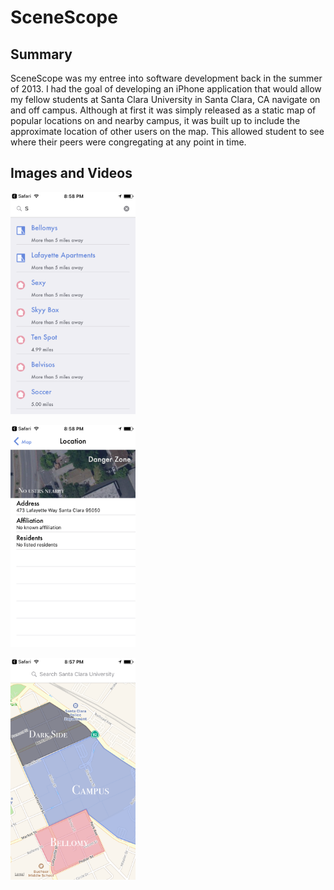 SceneScope
==========

## Summary
SceneScope was my entree into software development back in the summer of 2013. I had the goal of developing an iPhone application that would allow my fellow students at Santa Clara University in Santa Clara, CA navigate on and off campus. Although at first it was simply released as a static map of popular locations on and nearby campus, it was built up to include the approximate location of other users on the map. This allowed student to see where their peers were congregating at any point in time.

## Images and Videos

<p class='center'>
  <img src='https://github.com/rileysparsons/scenescope/blob/master/Simulator%20Screen%20Shot%20Oct%2031%2C%202016%2C%208.58.31%20PM.png' width=200/>
</p>

<p class='center'>
  <img src='https://github.com/rileysparsons/scenescope/blob/master/Simulator%20Screen%20Shot%20Oct%2031%2C%202016%2C%208.58.13%20PM.png' width=200/>
</p>

<p class='center'>
  <img src='https://github.com/rileysparsons/scenescope/blob/master/Simulator%20Screen%20Shot%20Oct%2031%2C%202016%2C%208.57.28%20PM.png' width=200/>
</p>

